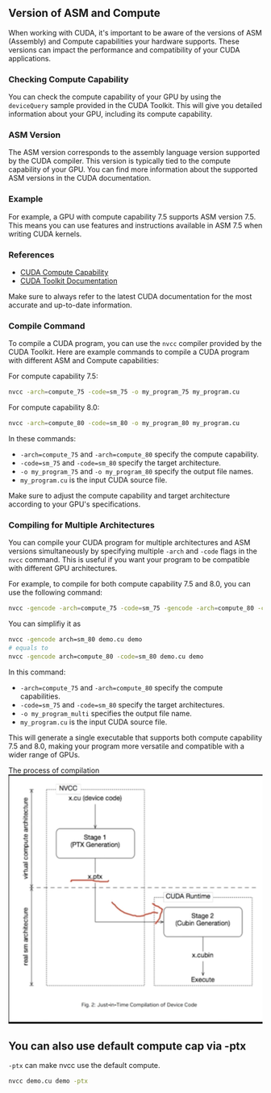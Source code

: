 ## Version of ASM and Compute

When working with CUDA, it's important to be aware of the versions of ASM (Assembly) and Compute capabilities your hardware supports. These versions can impact the performance and compatibility of your CUDA applications.

### Checking Compute Capability

You can check the compute capability of your GPU by using the `deviceQuery` sample provided in the CUDA Toolkit. This will give you detailed information about your GPU, including its compute capability.

### ASM Version

The ASM version corresponds to the assembly language version supported by the CUDA compiler. This version is typically tied to the compute capability of your GPU. You can find more information about the supported ASM versions in the CUDA documentation.

### Example

For example, a GPU with compute capability 7.5 supports ASM version 7.5. This means you can use features and instructions available in ASM 7.5 when writing CUDA kernels.

### References

- [CUDA Compute Capability](https://developer.nvidia.com/cuda-gpus)
- [CUDA Toolkit Documentation](https://docs.nvidia.com/cuda/cuda-toolkit-release-notes/index.html)

Make sure to always refer to the latest CUDA documentation for the most accurate and up-to-date information.

### Compile Command

To compile a CUDA program, you can use the `nvcc` compiler provided by the CUDA Toolkit. Here are example commands to compile a CUDA program with different ASM and Compute capabilities:

For compute capability 7.5:
```sh
nvcc -arch=compute_75 -code=sm_75 -o my_program_75 my_program.cu
```

For compute capability 8.0:
```sh
nvcc -arch=compute_80 -code=sm_80 -o my_program_80 my_program.cu
```

In these commands:
- `-arch=compute_75` and `-arch=compute_80` specify the compute capability.
- `-code=sm_75` and `-code=sm_80` specify the target architecture.
- `-o my_program_75` and `-o my_program_80` specify the output file names.
- `my_program.cu` is the input CUDA source file.

Make sure to adjust the compute capability and target architecture according to your GPU's specifications.
 
### Compiling for Multiple Architectures

You can compile your CUDA program for multiple architectures and ASM versions simultaneously by specifying multiple `-arch` and `-code` flags in the `nvcc` command. This is useful if you want your program to be compatible with different GPU architectures.

For example, to compile for both compute capability 7.5 and 8.0, you can use the following command:
```sh
nvcc -gencode -arch=compute_75 -code=sm_75 -gencode -arch=compute_80 -code=sm_80 -o my_program_multi my_program.cu
```
You can simplifiy it as
```sh 
nvcc -gencode arch=sm_80 demo.cu demo
# equals to 
nvcc -gencode arch=compute_80 -code=sm_80 demo.cu demo
```
In this command:
- `-arch=compute_75` and `-arch=compute_80` specify the compute capabilities.
- `-code=sm_75` and `-code=sm_80` specify the target architectures.
- `-o my_program_multi` specifies the output file name.
- `my_program.cu` is the input CUDA source file.

This will generate a single executable that supports both compute capability 7.5 and 8.0, making your program more versatile and compatible with a wider range of GPUs.

The process of compilation
![the compile process](image.png)

## You can also use default compute cap via -ptx
`-ptx` can make nvcc use the default compute.
```sh
nvcc demo.cu demo -ptx
```
